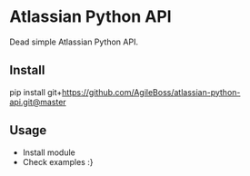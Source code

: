 Atlassian Python API
====================

Dead simple Atlassian Python API.


Install
-------

pip install git+https://github.com/AgileBoss/atlassian-python-api.git@master


Usage
-----

* Install module
* Check examples :}

